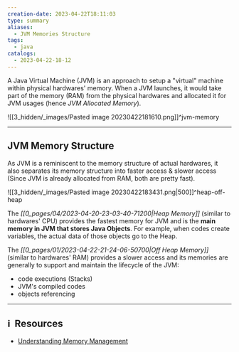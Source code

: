 ```yaml
---
creation-date: 2023-04-22T18:11:03
type: summary
aliases:
  - JVM Memories Structure
tags:
  - java
catalogs:
  - 2023-04-22-18-12
---
```


A Java Virtual Machine (JVM) is an approach to setup a "virtual" machine within physical hardwares' memory. When a JVM launches, it would take part of the memory (RAM) from the physical hardwares and allocated it for JVM usages (hence *JVM Allocated Memory*).

![[3_hidden/_images/Pasted image 20230422181610.png]]^jvm-memory

---
## JVM Memory Structure

As JVM is a reminiscent to the memory structure of actual hardwares, it also separates its memory structure into faster access & slower access (Since JVM is already allocated from RAM, both are pretty fast). 

![[3_hidden/_images/Pasted image 20230422183431.png|500]]^heap-off-heap

The *[[0_pages/04/2023-04-20-23-03-40-71200|Heap Memory]]* (similar to hardwares' CPU) provides the fastest memory for JVM and is the **main memory in JVM that stores Java Objects**. 
For example, when codes create variables, the actual data of those objects go to the Heap.

The *[[0_pages/01/2023-04-22-21-24-06-50700|Off Heap Memory]]* (similar to hardwares' RAM) provides a slower access and its memories are generally to support and maintain the lifecycle of the JVM: 
- code executions (Stacks)
- JVM's compiled codes
- objects referencing

---
## ℹ️  Resources
- [Understanding Memory Management](https://docs.oracle.com/cd/E13150_01/jrockit_jvm/jrockit/geninfo/diagnos/garbage_collect.html#:~:text=When%20the%20heap%20becomes%20full,making%20space%20for%20new%20objects.)